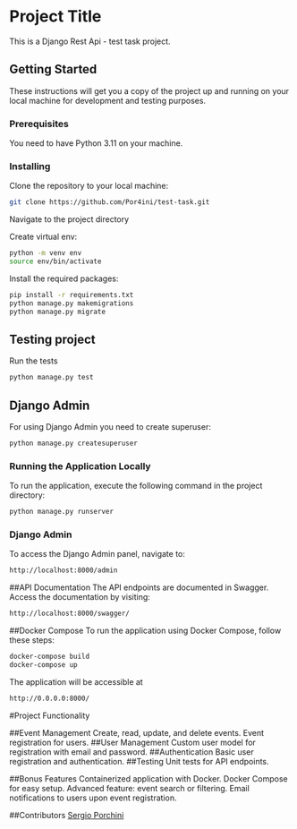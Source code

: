 
# Project Title

This is a Django Rest Api - test task project.

## Getting Started

These instructions will get you a copy of the project up and running on your local machine for development and testing purposes.

### Prerequisites

You need to have Python 3.11 on your machine. 

### Installing

Clone the repository to your local machine:

```bash
git clone https://github.com/Por4ini/test-task.git
```

Navigate to the project directory

Create virtual env:

```bash
python -m venv env
source env/bin/activate
```

Install the required packages:

```bash
pip install -r requirements.txt
python manage.py makemigrations
python manage.py migrate
```

## Testing project 
Run the tests
```bash
python manage.py test
```

## Django Admin
For using Django Admin you need to create superuser:
```bash
python manage.py createsuperuser
```


### Running the Application Locally

To run the application, execute the following command in the project directory:

```bash
python manage.py runserver
```

### Django Admin
To access the Django Admin panel, navigate to:
```bash
http://localhost:8000/admin
```
##API Documentation
The API endpoints are documented in Swagger. Access the documentation by visiting:
```bash
http://localhost:8000/swagger/
```

##Docker Compose
To run the application using Docker Compose, follow these steps:
```bash
docker-compose build
docker-compose up
```
The application will be accessible at 
```bash
http://0.0.0.0:8000/
```
#Project Functionality

##Event Management
Create, read, update, and delete events.
Event registration for users.
##User Management
Custom user model for registration with email and password.
##Authentication
Basic user registration and authentication.
##Testing
Unit tests for API endpoints.

##Bonus Features
Containerized application with Docker.
Docker Compose for easy setup.
Advanced feature: event search or filtering.
Email notifications to users upon event registration.


##Contributors
[Sergio Porchini](https://github.com/Por4ini)